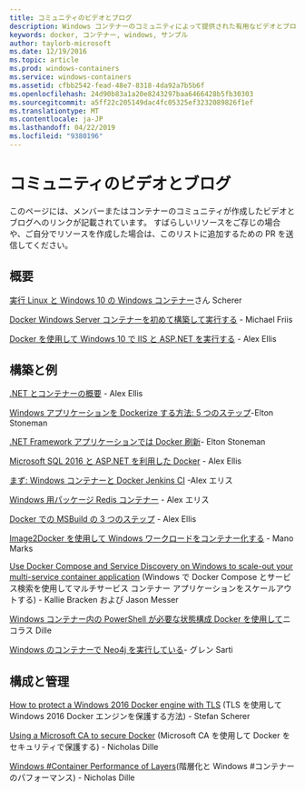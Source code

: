 ```yaml
---
title: コミュニティのビデオとブログ
description: Windows コンテナーのコミュニティによって提供された有用なビデオとブログへのリンク
keywords: docker, コンテナー, windows, サンプル
author: taylorb-microsoft
ms.date: 12/19/2016
ms.topic: article
ms.prod: windows-containers
ms.service: windows-containers
ms.assetid: cfbb2542-fead-48e7-8318-4da92a7b5b6f
ms.openlocfilehash: 24d90b83a1a20e8243297baa6466428b5fb30303
ms.sourcegitcommit: a5ff22c205149dac4fc05325ef3232089826f1ef
ms.translationtype: MT
ms.contentlocale: ja-JP
ms.lasthandoff: 04/22/2019
ms.locfileid: "9380196"
---
```

# <a name="community-videos-and-blogs"></a>コミュニティのビデオとブログ

このページには、メンバーまたはコンテナーのコミュニティが作成したビデオとブログへのリンクが記載されています。  すばらしいリソースをご存じの場合や、ご自分でリソースを作成した場合は、このリストに追加するための PR を送信してください。

## <a name="getting-started"></a>概要

[実行 Linux と Windows 10 の Windows コンテナー](https://stefanscherer.github.io/run-linux-and-windows-containers-on-windows-10/)さん Scherer

[Docker Windows Server コンテナーを初めて構築して実行する](https://blog.docker.com/2016/09/build-your-first-docker-windows-server-container/) - Michael Friis

[Docker を使用して Windows 10 で IIS と ASP.NET を実行する](https://blog.alexellis.io/run-iis-asp-net-on-windows-10-with-docker/) - Alex Ellis

## <a name="building-and-examples"></a>構築と例

[.NET とコンテナーの概要](https://blog.alexellis.io/docker-dotnet-containers/) - Alex Ellis

[Windows アプリケーションを Dockerize する方法: 5 つのステップ](https://blog.sixeyed.com/how-to-dockerize-windows-applications/)-Elton Stoneman

[.NET Framework アプリケーションでは Docker 刷新](https://www.pluralsight.com/courses/modernizing-dotnet-framework-apps-docker?clickid=UVL20JTFpzK6UDSX5n1b5zmyUkgWUPWOz3Pjwg0&irgwc=1&mpid=1197078&utm_source=impactradius&utm_medium=digital_affiliate&utm_campaign=1197078&aid=7010a000001xAKZAA2)- Elton Stoneman

[Microsoft SQL 2016 と ASP.NET を利用した Docker](https://blog.alexellis.io/docker-does-sql2016-aspnet/) - Alex Ellis

[まず: Windows コンテナーと Docker Jenkins CI](https://blog.alexellis.io/continuous-integration-docker-windows-containers/) -Alex エリス

[Windows 用パッケージ Redis コンテナー](https://blog.alexellis.io/packaging-windows-containers/) - Alex エリス

[Docker での MSBuild の 3 つのステップ](https://blog.alexellis.io/3-steps-to-msbuild-with-docker/) - Alex Ellis

[Image2Docker を使用して Windows ワークロードをコンテナー化する](https://blog.docker.com/2016/10/containerize-windows-workloads-image2docker/) - Mano Marks

[Use Docker Compose and Service Discovery on Windows to scale-out your multi-service container application](https://blogs.technet.microsoft.com/virtualization/2016/10/18/use-docker-compose-and-service-discovery-on-windows-to-scale-out-your-multi-service-container-application/) (Windows で Docker Compose とサービス検索を使用してマルチサービス コンテナー アプリケーションをスケールアウトする) - Kallie Bracken および Jason Messer

[Windows コンテナー内の PowerShell が必要な状態構成 Docker を使用して](https://dille.name/blog/2016/06/17/powershell-desired-state-configuration-psdsc-in-windows-containers-using-docker/)ニコラス Dille

[Windows のコンテナーで Neo4j を実行している](https://glennsarti.github.io/blog/neo4j-nano-containers)- グレン Sarti

## <a name="configuration-and-managment"></a>構成と管理

[How to protect a Windows 2016 Docker engine with TLS](https://stefanscherer.github.io/protecting-a-windows-2016-docker-engine-with-tls/) (TLS を使用して Windows 2016 Docker エンジンを保護する方法) - Stefan Scherer

[Using a Microsoft CA to secure Docker](https://dille.name/blog/2016/11/08/using-a-microsoft-ca-to-secure-docker/) (Microsoft CA を使用して Docker をセキュリティで保護する) - Nicholas Dille 

[Windows #Container Performance of Layers](https://dille.name/blog/2017/01/13/windows-container-performance-of-layers/)(階層化と Windows #コンテナーのパフォーマンス) - Nicholas Dille
